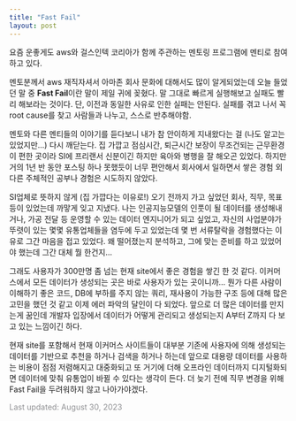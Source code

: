 ```yaml
---
title: "Fast Fail"
layout: post
---
```


요즘 운좋게도 aws와 걸스인텍 코리아가 함께 주관하는 멘토링 프로그램에 멘티로 참여하고 있다.

멘토분께서 aws 재직자셔서 아마존 회사 문화에 대해서도 많이 알게되었는데 오늘 들었던 말 중 **Fast Fail**이란 말이 제일 귀에 꽂혔다.
말 그대로 빠르게 실행해보고 실패도 빨리 해보라는 것이다. 단, 이전과 동일한 사유로 인한 실패는 안된다.
실패를 겪고 나서 꼭 root cause를 찾고 사람들과 나누고, 스스로 반추해야함.

멘토와 다른 멘티들의 이야기를 듣다보니 내가 참 안이하게 지내왔다는 걸 (나도 알고는 있었지만...) 다시 깨닫는다.
집 가깝고 점심시간, 퇴근시간 보장이 무조건되는 근무환경이 편한 곳이라 SI에 프리랜서 신분이긴 하지만 육아와 병행을 잘 해오곤 있었다.
하지만 거의 1년 반 동안 포스팅 하나 못했듯이 너무 편안해서 회사에서 일하면서 쌓은 경험 외 다른 주체적인 공부나 경험은 시도하지 않았다.

SI업체로 뜻하지 않게 (집 가깝다는 이유로!) 오기 전까지 가고 싶었던 회사, 직무, 목표 등이 있었는데 까맣게 잊고 지냈다.
나는 인공지능모델의 인풋이 될 데이터를 생성해내거나, 가공 전달 등 운영할 수 있는 데이터 엔지니어가 되고 싶었고,
자신의 사업분야가 뚜렷이 있는 몇몇 유통업체들을 염두에 두고 있었는데 몇 번 서류탈락을 경험했다는 이유로 그간 마음을 접고 있었다.
왜 떨어졌는지 분석하고, 그에 맞는 준비를 하고 있었어야 했는데 그간 대체 뭘 한건지...

그래도 사용자가 300만명 좀 넘는 현재 site에서 좋은 경험을 쌓긴 한 것 같다.
이커머스에서 모든 데이터가 생성되는 곳은 바로 사용자가 있는 곳이니까...
뭔가 다른 사람이 이해하기 좋은 코드, DB에 부하를 주지 않는 쿼리, 재사용이 가능한 구조 등에 대해 많은 고민을 했던 것 같고
이제 에러 파악의 달인이 다 되었다.
앞으로 더 많은 데이터를 만지는게 꿈인데 개발자 입장에서 데이터가 어떻게 관리되고 생성되는지 A부터 Z까지 다 보고 있는 느낌이긴 하다.

현재 site를 포함해서 현재 이커머스 사이트들이 대부분 기존에 사용자에 의해 생성되는 데이터를 기반으로 추천을 하거나 검색을 하거나 하는데
앞으로 대용량 데이터를 사용하는 비용이 점점 저렴해지고 대중화되고 또 거기에 더해 오프라인 데이터까지 디지털화되면 데이터에 맞춰 유통업이 바뀔 수 있다는 생각이 든다.
더 늦기 전에 직무 변경을 위해 Fast Fail을 두려워하지 않고 나아가야겠다.


<font color='#909194'>Last updated: August 30, 2023</font>